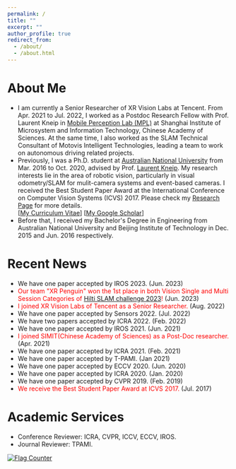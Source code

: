 ```yaml
---
permalink: /
title: ""
excerpt: ""
author_profile: true
redirect_from: 
  - /about/
  - /about.html
---
```


# About Me 
<!--Dr. Yifu Wang is currently a Research Engineer of XR Vision Labs at Tencent. -->
* I am currently a Senior Researcher of XR Vision Labs at Tencent. From Apr. 2021 to Jul. 2022, I worked as a Postdoc Research Fellow with Prof. Laurent Kneip in [Mobile Perception Lab (MPL)](http://mpl.sist.shanghaitech.edu.cn/) at Shanghai Institute of Microsystem and Information Technology, Chinese Academy of Sciences. At the same time, I also worked as the SLAM Technical Consultant of Motovis Intelligent Technologies, leading a team to work on autonomous driving related projects.
* Previously, I was a Ph.D. student at [Australian National University](https://www.anu.edu.au/) from Mar. 2016 to Oct. 2020, advised by Prof. [Laurent Kneip](http://mpl.sist.shanghaitech.edu.cn/Director.html). My research interests lie in the area of robotic vision, particularly in visual odometry/SLAM for mulit-camera systems and event-based cameras. I received the Best Student Paper Award at the International Conference on Computer Vision Systems (ICVS) 2017. Please check my [Research Page](https://1fwang.github.io/publications/) for more details.<br>
[[My Curriculum Vitae](http://1fwang.github.io/files/Yifu_Wang_CV.pdf)] [[My Google Scholar](https://scholar.google.com/citations?user=_0BWh_8AAAAJ&hl=en)]
* Before that, I received my Bachelor's Degree in Engineering from Australian National University and Beijing Institute of Technology in Dec. 2015 and Jun. 2016 respectively.


# Recent News
* We have one paper accepted by IROS 2023. (Jun. 2023) 
* <span style="color:red">Our team "XR Penguin" won the 1st place in both Vision Single and Multi Session Categories of [Hilti SLAM challenge 2023](https://hilti-challenge.com/leader-board-2023.html)! </span> (Jun. 2023)
* <span style="color:red">I joined XR Vision Labs of Tencent as a Senior Researcher. </span> (Aug. 2022)
* We have one paper accepted by Sensors 2022. (Jul. 2022) 
* We have two papers accepted by ICRA 2022. (Feb. 2022)
* We have one paper accepted by IROS 2021. (Jun. 2021) 
* <span style="color:red">I joined SIMIT(Chinese Academy of Sciences) as a Post-Doc researcher. </span> (Apr. 2021)
* We have one paper accepted by ICRA 2021. (Feb. 2021) 
* We have one paper accepted by T-PAMI. (Jan 2021) 
* We have one paper accepted by ECCV 2020. (Jun. 2020)
* We have one paper accepted by ICRA 2020. (Jan. 2020)
* We have one paper accepted by CVPR 2019. (Feb. 2019)
* <span style="color:red">We receive the Best Student Paper Award at ICVS 2017.</span> (Jul. 2017)

# Academic Services
* Conference Reviewer: ICRA, CVPR, ICCV, ECCV, IROS.
* Journal Reviewer: TPAMI.






<a href="https://info.flagcounter.com/IDql"><img src="https://s01.flagcounter.com/map/IDql/size_s/txt_000000/border_CCCCCC/pageviews_1/viewers_0/flags_0/" alt="Flag Counter" border="0"></a>
